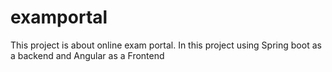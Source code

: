# examportal
This project is about online exam portal.
In this project using Spring boot as a backend and Angular as a Frontend
